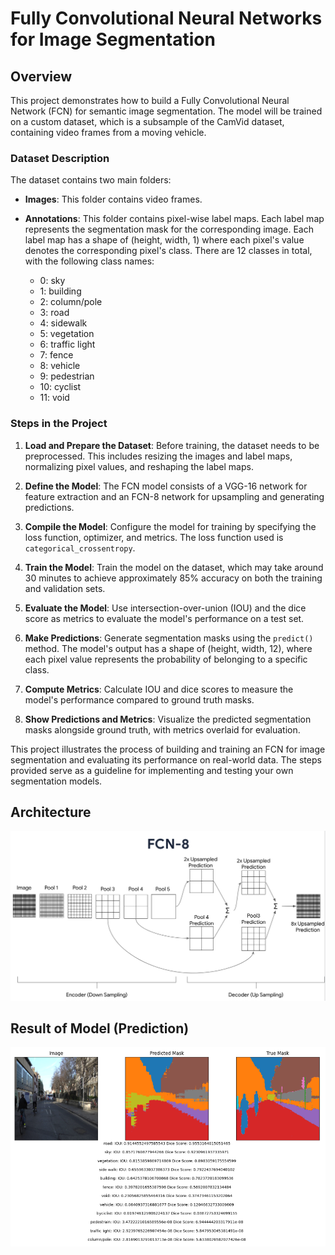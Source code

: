 # Fully Convolutional Neural Networks for Image Segmentation

## Overview

This project  demonstrates how to build a Fully Convolutional Neural Network (FCN) for semantic image segmentation. The model will be trained on a custom dataset, which is a subsample of the CamVid dataset, containing video frames from a moving vehicle.

### Dataset Description

The dataset contains two main folders:

- **Images**: This folder contains video frames.
- **Annotations**: This folder contains pixel-wise label maps. Each label map represents the segmentation mask for the corresponding image. Each label map has a shape of (height, width, 1) where each pixel's value denotes the corresponding pixel's class. There are 12 classes in total, with the following class names:

   - 0: sky
   - 1: building
   - 2: column/pole
   - 3: road
   - 4: sidewalk
   - 5: vegetation
   - 6: traffic light
   - 7: fence
   - 8: vehicle
   - 9: pedestrian
   - 10: cyclist
   - 11: void

### Steps in the Project

1. **Load and Prepare the Dataset**: Before training, the dataset needs to be preprocessed. This includes resizing the images and label maps, normalizing pixel values, and reshaping the label maps.

2. **Define the Model**: The FCN model consists of a VGG-16 network for feature extraction and an FCN-8 network for upsampling and generating predictions.

3. **Compile the Model**: Configure the model for training by specifying the loss function, optimizer, and metrics. The loss function used is `categorical_crossentropy`.

4. **Train the Model**: Train the model on the dataset, which may take around 30 minutes to achieve approximately 85% accuracy on both the training and validation sets.

5. **Evaluate the Model**: Use intersection-over-union (IOU) and the dice score as metrics to evaluate the model's performance on a test set.

6. **Make Predictions**: Generate segmentation masks using the `predict()` method. The model's output has a shape of (height, width, 12), where each pixel value represents the probability of belonging to a specific class.

7. **Compute Metrics**: Calculate IOU and dice scores to measure the model's performance compared to ground truth masks.

8. **Show Predictions and Metrics**: Visualize the predicted segmentation masks alongside ground truth, with metrics overlaid for evaluation.

This project illustrates the process of building and training an FCN for image segmentation and evaluating its performance on real-world data. The steps provided serve as a guideline for implementing and testing your own segmentation models.


## Architecture

![FCN-8](https://github.com/hellfire95/Semantic-Image-Segmentation/blob/main/fcn8.png?raw=true)

## Result of Model (Prediction)
![presiction](https://github.com/hellfire95/Semantic-Image-Segmentation/blob/main/FCN_6_result.png?raw=true)

